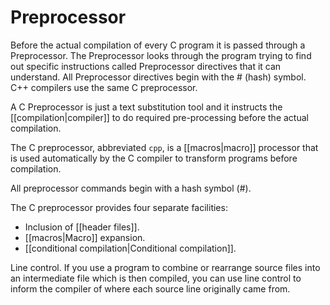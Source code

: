 # Preprocessor

Before the actual compilation of every C program it is passed through a Preprocessor. The Preprocessor looks through the program trying to find out specific instructions called Preprocessor directives that it can understand. All Preprocessor directives begin with the # (hash) symbol. C++ compilers use the same C preprocessor.

A C Preprocessor is just a text substitution tool and it instructs the [[compilation|compiler]] to do required pre-processing before the actual compilation. 

The C preprocessor, abbreviated `cpp`, is a [[macros|macro]] processor that is used automatically by the C compiler to transform programs before compilation.

All preprocessor commands begin with a hash symbol (#).

The C preprocessor provides four separate facilities:
- Inclusion of [[header files]].
- [[macros|Macro]] expansion.
- [[conditional compilation|Conditional compilation]].

Line control. If you use a program to combine or rearrange source files into an intermediate file which is then compiled, you can use line control to inform the compiler of where each source line originally came from.
